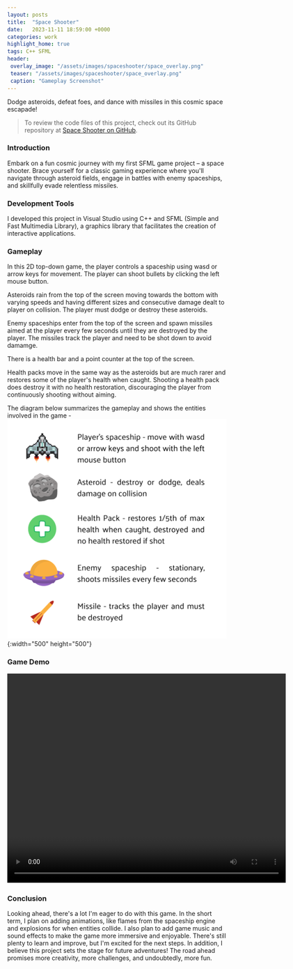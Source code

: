 ```yaml
---
layout: posts
title:  "Space Shooter"
date:   2023-11-11 18:59:00 +0000
categories: work
highlight_home: true
tags: C++ SFML
header:
 overlay_image: "/assets/images/spaceshooter/space_overlay.png"
 teaser: "/assets/images/spaceshooter/space_overlay.png"
 caption: "Gameplay Screenshot"
---
```


Dodge asteroids, defeat foes, and dance with missiles in this cosmic space escapade!

> To review the code files of this project, check out its GitHub repository at [Space Shooter on GitHub](https://github.com/nidhi-u/SpaceShooter).

### Introduction
Embark on a fun cosmic journey with my first SFML game project – a space shooter. Brace yourself for a classic gaming experience where you'll navigate through asteroid fields, engage in battles with enemy spaceships, and skillfully evade relentless missiles.

### Development Tools
I developed this project in Visual Studio using C++ and SFML (Simple and Fast Multimedia Library), a graphics library that facilitates the creation of interactive applications. 

### Gameplay
In this 2D top-down game, the player controls a spaceship using wasd or arrow keys for movement. The player can shoot bullets by clicking the left mouse button. 

Asteroids rain from the top of the screen moving towards the bottom with varying speeds and having different sizes and consecutive damage dealt to player on collision. The player must dodge or destroy these asteroids. 

Enemy spaceships enter from the top of the screen and spawn missiles aimed at the player every few seconds until they are destroyed by the player. The missiles track the player and need to be shot down to avoid damamge. 

There is a health bar and a point counter at the top of the screen. 

Health packs move in the same way as the asteroids but are much rarer and restores some of the player's health when caught. Shooting a health pack does destroy it with no health restoration, discouraging the player from continuously shooting without aiming.

The diagram below summarizes the gameplay and shows the entities involved in the game - 
![Game Entities and their Functions](/assets/images/spaceshooter/elements.png){:width="500" height="500"}

### Game Demo
<video width="640" height="480" controls loop>
  <source src="/assets/images/spaceshooter/space_demo.mp4" type="video/mp4">
  Your browser does not support the video tag.
</video>

### Conclusion
Looking ahead, there's a lot I'm eager to do with this game. In the short term, I plan on adding animations, like flames from the spaceship engine and explosions for when entities collide. I also plan to add game music and sound effects to make the game more immersive and enjoyable. There's still plenty to learn and improve, but I'm excited for the next steps. In addition, I believe this project sets the stage for future adventures! The road ahead promises more creativity, more challenges, and undoubtedly, more fun.

<br>
<br>
<br>
<br>
<br>
<br>